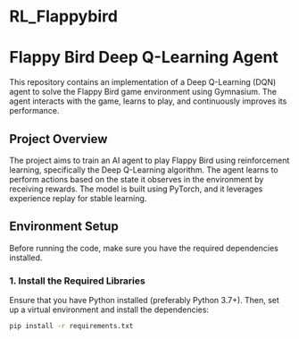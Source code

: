 # RL_Flappybird
# Flappy Bird Deep Q-Learning Agent

This repository contains an implementation of a Deep Q-Learning (DQN) agent to solve the Flappy Bird game environment using Gymnasium. The agent interacts with the game, learns to play, and continuously improves its performance.

## Project Overview

The project aims to train an AI agent to play Flappy Bird using reinforcement learning, specifically the Deep Q-Learning algorithm. The agent learns to perform actions based on the state it observes in the environment by receiving rewards. The model is built using PyTorch, and it leverages experience replay for stable learning.

## Environment Setup

Before running the code, make sure you have the required dependencies installed.

### 1. Install the Required Libraries

Ensure that you have Python installed (preferably Python 3.7+). Then, set up a virtual environment and install the dependencies:

```bash
pip install -r requirements.txt
